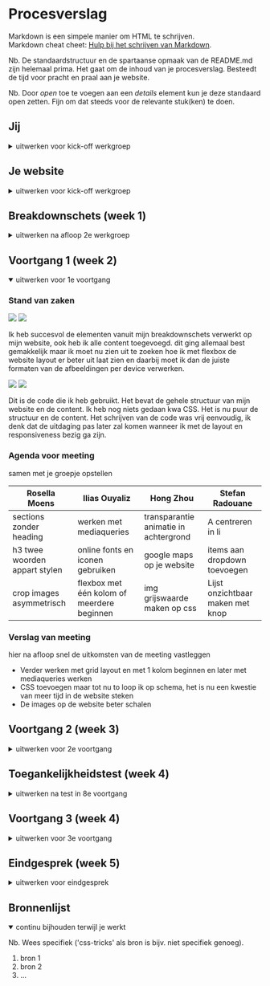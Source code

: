 # Procesverslag

Markdown is een simpele manier om HTML te schrijven.  
Markdown cheat cheet: [Hulp bij het schrijven van Markdown](https://github.com/adam-p/markdown-here/wiki/Markdown-Cheatsheet).

Nb. De standaardstructuur en de spartaanse opmaak van de README.md zijn helemaal prima. Het gaat om de inhoud van je procesverslag. Besteedt de tijd voor pracht en praal aan je website.

Nb. Door _open_ toe te voegen aan een _details_ element kun je deze standaard open zetten. Fijn om dat steeds voor de relevante stuk(ken) te doen.

## Jij

<details>
<summary>uitwerken voor kick-off werkgroep</summary>

### Auteur:

Ilias Ouyaliz

#### Je startniveau:

Blauwe piste

#### Je focus:

Responsive

</details>

## Je website

<details>
<summary>uitwerken voor kick-off werkgroep</summary>

### Je opdracht:

https://www.esportsboxingclub.com/

#### Screenshot(s) van de eerste pagina (small screen):

Game Features  
<img src="images/features_screen.jpg" width="375px" alt="Pagina waar een aantal game features worden weergegeven">
<img src="images/features_screen2.jpg" width="375px" alt="Pagina waar een aantal game features worden weergegeven">
<img src="images/features_screen3.jpg" width="375px" alt="Pagina waar een aantal game features worden weergegeven">

#### Screenshot(s) van de tweede pagina (small screen):

Latest  
<img src="images/latest_screen.jpg" width="375px" alt="Pagina waar het laatste nieuws te vinden is omtrent de ontwikkeling van de game">
<img src="images/latest_screen2.jpg" width="375px" alt="Pagina waar het laatste nieuws te vinden is omtrent de ontwikkeling van de game">
<img src="images/latest_screen3.jpg" width="375px" alt="Pagina waar het laatste nieuws te vinden is omtrent de ontwikkeling van de game">

</details>

## Breakdownschets (week 1)

<details>
<summary>uitwerken na afloop 2e werkgroep</summary>

### de hele pagina:

<img src="images/breakdownschets.jpg" width="375px" alt="breakdown van de hele pagina">

### dynamisch deel (bijv menu):

<img src="images/breakdownschets_dynamisch1.jpg" width="375px" alt="breakdown van een dynamisch deel">

### wellicht nog een dynamisch deel (bijv filter):

<img src="images/breakdownschets_dynamisch2.jpg" width="375px" alt="breakdown van nog een dynamisch deel">

### dynamisch deel (bijv menu):

<img src="images/breakdownschets_dynamisch.jpg" width="375px" alt="breakdown van nog een dynamisch deel">
</details>

## Voortgang 1 (week 2)

<details open>
<summary>uitwerken voor 1e voortgang</summary>

### Stand van zaken

<img src="images/Screenshot_1_week1_uitwerkingen.jpg">
<img src="images/Screenshot_1_week1_uitwerkingen2.jpg">

<p>Ik heb succesvol de elementen vanuit mijn breakdownschets verwerkt op mijn website, ook heb ik alle content toegevoegd. dit ging allemaal
best gemakkelijk maar ik moet nu zien uit te zoeken hoe ik met flexbox de website layout er beter uit laat zien en daarbij moet ik dan de juiste formaten van de afbeeldingen per device verwerken. </p>
<img src="images/Screenshot_1_week1_uitwerkingen3.jpg">
<img src="images/Screenshot_1_week1_uitwerkingen4.jpg">
<p>Dit is de code die ik heb gebruikt. Het bevat de gehele structuur van mijn website en de content. Ik heb nog niets gedaan kwa CSS. Het is nu puur de structuur en de content. Het schrijven van de code was vrij eenvoudig, ik denk dat de uitdaging pas later zal komen wanneer ik met de layout en responsiveness bezig ga zijn.</p>

### Agenda voor meeting

samen met je groepje opstellen

| Rosella Moens                 | Ilias Ouyaliz                              | Hong Zhou                             | Stefan Radouane                  |
| ----------------------------- | ------------------------------------------ | ------------------------------------- | -------------------------------- |
| sections zonder heading       | werken met mediaqueries                    | transparantie animatie in achtergrond | A centreren in li                |
| h3 twee woorden appart stylen | online fonts en iconen gebruiken           | google maps op je website             | items aan dropdown toevoegen     |
| crop images asymmetrisch      | flexbox met één kolom of meerdere beginnen | img grijswaarde maken op css          | Lijst onzichtbaar maken met knop |

### Verslag van meeting

hier na afloop snel de uitkomsten van de meeting vastleggen

- Verder werken met grid layout en met 1 kolom beginnen en later met mediaqueries werken
- CSS toevoegen maar tot nu to loop ik op schema, het is nu een kwestie van meer tijd in de website steken
- De images op de website beter schalen

</details>

## Voortgang 2 (week 3)

<details>
<summary>uitwerken voor 2e voortgang</summary>

### Stand van zaken

<img src="images/voortgang_week2_1.jpg">
<img src="images/code_css_hamburgerrmenu.jpg">

<p>Ik heb met behulp van W3schools gewerkt aan het hamburger menu, dit is het menu dat verschijnt op het mobiel formaat. Uiteindelijk wil ik nog met mediaqueries dit hamburgermenu omzetten in een normaal menu of een groter schermformaat. Ik moet ook nog uit zien te vinden hoe ik de layout en animatie van mijn hamburgermenu nog aanpas. Het proces verliep heel ergs soepel en ik vond het ook leuk om dit te implementeren in mijn website. </p>
<img src="images/voortgang_week2_2.jpg">
<img src="images/voortgang_week2_3.jpg">
<img src="images/code_gridlayout.jpg">
<p>Dit is het grid layout wat ik tot nu toe in mijn website heb verwerkt. Ik heb gebruikt gemaakt van CSS Grid in plaats van flexbox. Ik vond dit wel goed passen bij de website die ik wil maken en het werken ermee verloopt tot nu toe best goed. Ik heb zelf ook nog nooit met CSS GRid gewerkt en wel met Flexbox dus ik vond het ook interessant om iets nieuws te leren. Alles verliep goed, ik moet nog wel echt meer aan de layout en alle paddings, groottes van de kolommen en margins werken. De footer moet ik ook nog een slag in maken maar ik denk dat het wel goed moet komen. De pagina begint langzamerhand te lijken op de van esbcgame. </p>

### Agenda voor meeting

samen met je groepje opstellen

| Ilias Ouyaliz        | Rosella Moens                   | Hong Zhou                             | Stefan Radouane                     |
| -------------------- | ------------------------------- | ------------------------------------- | ----------------------------------- |
| Hamburgermenu layout | JS/CSS header kruisje/hamburger | Mag een tweede css pagina?            | img met transition                  |
| CSS grid grootte     | CSS tweede HTML pagina          | CSS background image cover centreren? | Meerdere elementen QuerySelectorAll |
| Hoe exact namaken?   | Hoeveel media queries?          | Hover van afbeelding naar video       | Achtergrond een wazige kleur geven  |

### Verslag van meeting

hier na afloop snel de uitkomsten van de meeting vastleggen

- Ik heb goede stappen gemaakt, ik moet nog wel wat content in vullen kwa linkjes en denken aan het toevoegen van alt in mijn images.
- Ik moet werken aan de padding, margins en grootte van mijn kolommen.
- Ik zal kijken of ik nog mijn hamburgermenu kan verbeteren kwa animaties en layout.
- Het is tijd om mijn eerste pagina af te ronden en te beginnen met mijn tweede pagina.

</details>

## Toegankelijkheidstest (week 4)

<details>
<summary>uitwerken na test in 8e voortgang</summary>

### Bevindingen

Lijst met je bevindingen die in de test naar voren kwamen:

#### Titel eerste bevinding

Hier korte omschrijving (met indien nodig een afbeelding)

Hier een omschrijving van hoe het opgelost kan worden (met indien nodig een afbeelding)

#### Titel tweede bevinding.

Hier korte omschrijving (met indien nodig een afbeelding)

Hier een omschrijving van hoe het opgelost kan worden (met indien nodig een afbeelding)

#### Titel volgende bevinding.

Hier korte omschrijving (met indien nodig een afbeelding)

Hier een omschrijving van hoe het opgelost kan worden (met indien nodig een afbeelding)

#### Titel nog een bevinding.

Hier korte omschrijving (met indien nodig een afbeelding)

Hier een omschrijving van hoe het opgelost kan worden (met indien nodig een afbeelding)

</details>

## Voortgang 3 (week 4)

<details>
<summary>uitwerken voor 3e voortgang</summary>

### Stand van zaken

hier dit ging goed & dit was lastig (neem ook screenshots op van delen van je website en code)

### Agenda voor meeting

samen met je groepje opstellen

| student 1      | student 2          | student 3    | student 4        |
| -------------- | ------------------ | ------------ | ---------------- |
| dit bespreken  | en dit             | en ik dit    | en dan ik dat    |
| en dat ook nog | dit als er tijd is | nog een punt | dit wil ik zeker |
| ...            | ...                | ...          | ...              |

### Verslag van meeting

hier na afloop snel de uitkomsten van de meeting vastleggen

- punt 1
- punt 2
- nog een punt
- ...

</details>

## Eindgesprek (week 5)

<details>
<summary>uitwerken voor eindgesprek</summary>

### Stand van zaken

hier dit ging goed & dit was lastig (neem ook screenshots op van delen van je website en code)

### Screenshot(s)

hier screenshot(s) van je eindresultaat

</details>

## Bronnenlijst

<details open>
<summary>continu bijhouden terwijl je werkt</summary>

Nb. Wees specifiek ('css-tricks' als bron is bijv. niet specifiek genoeg).

1. bron 1
2. bron 2
3. ...

</details>
